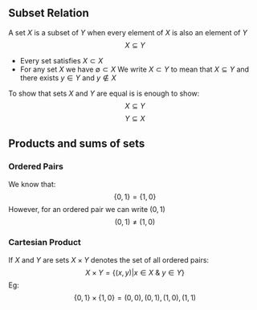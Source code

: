 ## Subset Relation

A set $X$ is a subset of $Y$ when every element of $X$ is also an element of $Y$
$$X\subseteq Y$$

- Every set satisfies $X \subset X$
- For any set $X$ we have $\emptyset \subset X$
We write $X \subset Y$ to mean that $X \subseteq Y$ and there exists $y \in Y$ and $y \not\in X$

To show that sets $X$ and $Y$ are equal is is enough to show:
$$
X \subseteq Y
$$
$$
Y \subseteq X
$$
## Products and sums of sets
### Ordered Pairs
We know that:
$$
\{0,1\} = \{1,0\}
$$
However, for an ordered pair we can write $(0,1)$
$$
(0,1) \neq (1,0)
$$

### Cartesian Product
If $X$ and $Y$ are sets $X \times Y$ denotes the set of all ordered pairs:
$$
X \times Y = \{(x,y)|x \in X ~ \& ~ y \in Y\}
$$
Eg:
$$
\{0,1\} \times \{1,0\} = (0,0), (0,1), (1,0), (1,1)
$$

